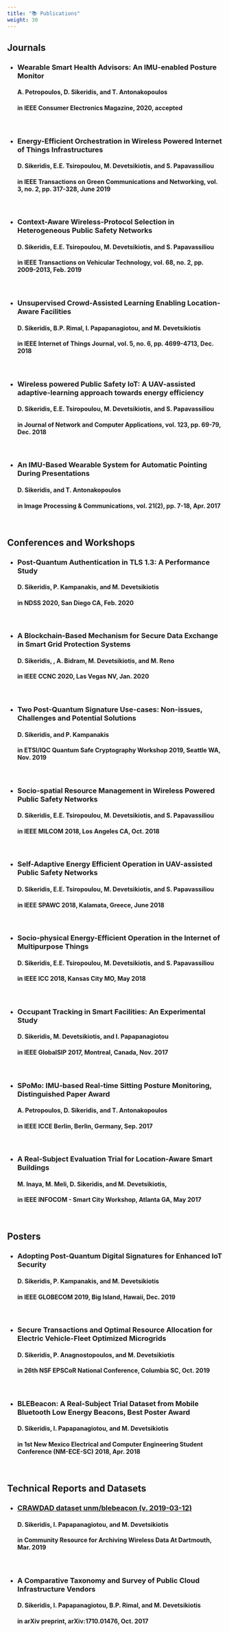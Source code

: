 ```yaml
---
title: "📚 Publications"
weight: 30
---
```


## Journals

* ### Wearable Smart Health Advisors: An IMU-enabled Posture Monitor
    #### A. Petropoulos, **D. Sikeridis**, and T. Antonakopoulos
    #### in **IEEE Consumer Electronics Magazine**, 2020, accepted 
<br />

* ### Energy-Efficient Orchestration in Wireless Powered Internet of Things Infrastructures
    #### **D. Sikeridis**, E.E. Tsiropoulou, M. Devetsikiotis, and S. Papavassiliou
    #### in **IEEE Transactions on Green Communications and Networking**, vol. 3, no. 2, pp. 317-328, June 2019
<br />

* ### Context-Aware Wireless-Protocol Selection in Heterogeneous Public Safety Networks
    #### **D. Sikeridis**, E.E. Tsiropoulou, M. Devetsikiotis, and S. Papavassiliou
    #### in **IEEE Transactions on Vehicular Technology**, vol. 68, no. 2, pp. 2009-2013, Feb. 2019
<br />

* ### Unsupervised Crowd-Assisted Learning Enabling Location-Aware Facilities
    #### **D. Sikeridis**, B.P. Rimal, I. Papapanagiotou, and M. Devetsikiotis
    #### in **IEEE Internet of Things Journal**, vol. 5, no. 6, pp. 4699-4713, Dec. 2018
<br />

* ### Wireless powered Public Safety IoT: A UAV-assisted adaptive-learning approach towards energy efficiency
    #### **D. Sikeridis**, E.E. Tsiropoulou, M. Devetsikiotis, and S. Papavassiliou
    #### in **Journal of Network and Computer Applications**, vol. 123, pp. 69-79, Dec. 2018
<br />

* ### An IMU-Based Wearable System for Automatic Pointing During Presentations
    #### **D. Sikeridis**, and T. Antonakopoulos
    #### in **Image Processing & Communications**, vol. 21(2), pp. 7-18, Apr. 2017
<br />

## Conferences and Workshops

* ### Post-Quantum Authentication in TLS 1.3: A Performance Study
    #### **D. Sikeridis**, P. Kampanakis, and M. Devetsikiotis
    #### in **NDSS 2020**, San Diego CA, Feb. 2020
<br />

* ### A Blockchain-Based Mechanism for Secure Data Exchange in Smart Grid Protection Systems
    #### **D. Sikeridis**, , A. Bidram, M. Devetsikiotis, and M. Reno
    #### in **IEEE CCNC 2020**, Las Vegas NV, Jan. 2020
<br />

* ### Two Post-Quantum Signature Use-cases: Non-issues, Challenges and Potential Solutions
    #### **D. Sikeridis**, and P. Kampanakis
    #### in **ETSI/IQC Quantum Safe Cryptography Workshop 2019**, Seattle WA, Nov. 2019
<br />

* ### Socio-spatial Resource Management in Wireless Powered Public Safety Networks
    #### **D. Sikeridis**, E.E. Tsiropoulou, M. Devetsikiotis, and S. Papavassiliou
    #### in **IEEE MILCOM 2018**, Los Angeles CA, Oct. 2018
<br />

* ### Self-Adaptive Energy Efficient Operation in UAV-assisted Public Safety Networks
    #### **D. Sikeridis**, E.E. Tsiropoulou, M. Devetsikiotis, and S. Papavassiliou
    #### in **IEEE SPAWC 2018**, Kalamata, Greece, June 2018
<br />

* ### Socio-physical Energy-Efficient Operation in the Internet of Multipurpose Things
    #### **D. Sikeridis**, E.E. Tsiropoulou, M. Devetsikiotis, and S. Papavassiliou
    #### in **IEEE ICC 2018**, Kansas City MO, May 2018    
<br />

* ### Occupant Tracking in Smart Facilities: An Experimental Study
    #### **D. Sikeridis**, M. Devetsikiotis, and I. Papapanagiotou
    #### in **IEEE GlobalSIP 2017**, Montreal, Canada, Nov. 2017
<br />

* ### SPoMo: IMU-based Real-time Sitting Posture Monitoring, **Distinguished Paper Award**
    #### A. Petropoulos, **D. Sikeridis**, and T. Antonakopoulos
    #### in **IEEE ICCE Berlin**, Berlin, Germany, Sep. 2017
<br />    

* ### A Real-Subject Evaluation Trial for Location-Aware Smart Buildings
    #### M. Inaya, M. Meli, **D. Sikeridis**, and M. Devetsikiotis,
    #### in **IEEE INFOCOM - Smart City Workshop**, Atlanta GA, May 2017
<br />    


## Posters

* ### Adopting Post-Quantum Digital Signatures for Enhanced IoT Security
    #### **D. Sikeridis**, P. Kampanakis, and M. Devetsikiotis
    #### in **IEEE GLOBECOM 2019**, Big Island, Hawaii, Dec. 2019 
<br />

* ### Secure Transactions and Optimal Resource Allocation for Electric Vehicle-Fleet Optimized Microgrids
    #### **D. Sikeridis**, P. Anagnostopoulos, and  M. Devetsikiotis
    #### in **26th NSF EPSCoR National Conference**, Columbia SC, Oct. 2019
<br />

* ### BLEBeacon: A Real-Subject Trial Dataset from Mobile Bluetooth Low Energy Beacons, **Best Poster Award**
    #### **D. Sikeridis**, I. Papapanagiotou, and  M. Devetsikiotis
    #### in **1st New Mexico Electrical and Computer Engineering Student Conference (NM-ECE-SC) 2018**, Apr. 2018
<br />


## Technical Reports and Datasets

* ### [CRAWDAD dataset unm/blebeacon (v. 2019-03-12)](https://crawdad.org/unm/blebeacon/20190312/)
    #### **D. Sikeridis**, I. Papapanagiotou, and  M. Devetsikiotis
    #### in **Community Resource for Archiving Wireless Data At Dartmouth**,  Mar. 2019
<br />

* ### A Comparative Taxonomy and Survey of Public Cloud Infrastructure Vendors
    #### **D. Sikeridis**, I. Papapanagiotou, B.P. Rimal, and M. Devetsikiotis
    #### in **arXiv preprint**,  arXiv:1710.01476, Oct. 2017
<br />
